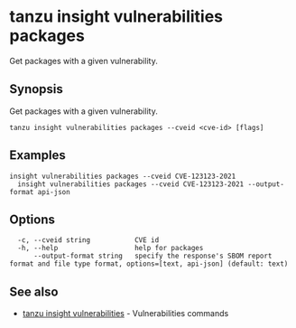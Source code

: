 # tanzu insight vulnerabilities packages

Get packages with a given vulnerability.

## <a id='synopsis'></a>Synopsis

Get packages with a given vulnerability.

```console
tanzu insight vulnerabilities packages --cveid <cve-id> [flags]
```

## <a id='examples'></a>Examples

```console
insight vulnerabilities packages --cveid CVE-123123-2021
  insight vulnerabilities packages --cveid CVE-123123-2021 --output-format api-json
```

## <a id='options'></a>Options

```console
  -c, --cveid string           CVE id
  -h, --help                   help for packages
      --output-format string   specify the response's SBOM report format and file type format, options=[text, api-json] (default: text)
```

## <a id='see-also'></a>See also

* [tanzu insight vulnerabilities](tanzu_insight_vulnerabilities.hbs.md)	 - Vulnerabilities commands
